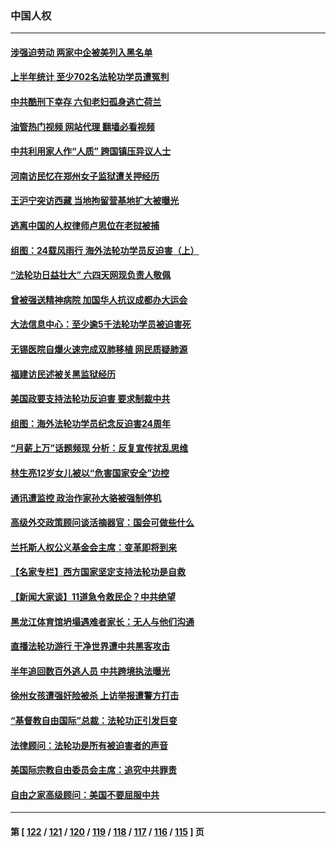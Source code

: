 ### 中国人权
---
#### [涉强迫劳动 两家中企被美列入黑名单](../../pages/ncid278/n14045950.md?08031245) 
#### [上半年统计 至少702名法轮功学员遭冤判](../../pages/ncid278/n14045278.md?08031245) 
#### [中共酷刑下幸存 六旬老妇孤身逃亡荷兰](../../pages/ncid278/n14041415.md?08031245) 
#### [油管热门视频 网站代理 翻墙必看视频](http://138.2.39.72:81/youtube.html?epic-marker?08031245)
#### [中共利用家人作“人质” 跨国镇压异议人士](../../pages/ncid278/n14044867.md?08031245) 
#### [河南访民忆在郑州女子监狱遭关押经历](../../pages/ncid278/n14044743.md?08031245) 
#### [王沪宁突访西藏 当地拘留营基地扩大被曝光](../../pages/ncid278/n14043963.md?08031245) 
#### [逃离中国的人权律师卢思位在老挝被捕](../../pages/ncid278/n14043849.md?08031245) 
#### [组图：24载风雨行 海外法轮功学员反迫害（上）](../../pages/ncid278/n14031583.md?08031245) 
#### [“法轮功日益壮大” 六四天网现负责人敬佩](../../pages/ncid278/n14043464.md?08031245) 
#### [曾被强送精神病院 加国华人抗议成都办大运会](../../pages/ncid278/n14043386.md?08031245) 
#### [大法信息中心：至少逾5千法轮功学员被迫害死](../../pages/ncid278/n14043255.md?08031245) 
#### [无锡医院自爆火速完成双肺移植 网民质疑肺源](../../pages/ncid278/n14041831.md?08031245) 
#### [福建访民述被关黑监狱经历](../../pages/ncid278/n14042942.md?08031245) 
#### [美国政要支持法轮功反迫害 要求制裁中共](../../pages/ncid278/n14042656.md?08031245) 
#### [组图：海外法轮功学员纪念反迫害24周年](../../pages/ncid278/n14037675.md?08031245) 
#### [“月薪上万”话题频现 分析：反复宣传扰乱思维](../../pages/ncid278/n14042204.md?08031245) 
#### [林生亮12岁女儿被以“危害国家安全”边控](../../pages/ncid278/n14042116.md?08031245) 
#### [通讯遭监控 政治作家孙大骆被强制停机](../../pages/ncid278/n14041804.md?08031245) 
#### [高级外交政策顾问谈活摘器官：国会可做些什么](../../pages/ncid278/n14041396.md?08031245) 
#### [兰托斯人权公义基金会主席：变革即将到来](../../pages/ncid278/n14041358.md?08031245) 
#### [【名家专栏】西方国家坚定支持法轮功是自救](../../pages/ncid278/n14041000.md?08031245) 
#### [【新闻大家谈】11道急令救民企？中共绝望](../../pages/ncid278/n14040944.md?08031245) 
#### [黑龙江体育馆坍塌遇难者家长：无人与他们沟通](../../pages/ncid278/n14040699.md?08031245) 
#### [直播法轮功游行 干净世界遭中共黑客攻击](../../pages/ncid278/n14039822.md?08031245) 
#### [半年追回数百外逃人员 中共跨境执法曝光](../../pages/ncid278/n14039923.md?08031245) 
#### [徐州女孩遭强奸险被杀 上访举报遭警方打击](../../pages/ncid278/n14039644.md?08031245) 
#### [“基督教自由国际”总裁：法轮功正引发巨变](../../pages/ncid278/n14039180.md?08031245) 
#### [法律顾问：法轮功是所有被迫害者的声音](../../pages/ncid278/n14039151.md?08031245) 
#### [美国际宗教自由委员会主席：追究中共罪责](../../pages/ncid278/n14039122.md?08031245) 
#### [自由之家高级顾问：美国不要屈服中共](../../pages/ncid278/n14039120.md?08031245) 

---
#### 第 [ [122](./122.md?08031245) / [121](./121.md?08031245) / [120](./120.md?08031245) / [119](./119.md?08031245) / [118](./118.md?08031245) / [117](./117.md?08031245) / [116](./116.md?08031245) / [115](./115.md?08031245) ] 页
